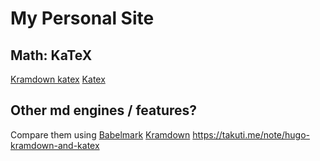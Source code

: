 # My Personal Site

## Math: KaTeX

[Kramdown katex](https://kramdown.gettalong.org/math_engine/katex.html)
[Katex](https://katex.org/)

## Other md engines / features?

Compare them using [Babelmark](https://johnmacfarlane.net/babelmark2/)
[Kramdown](https://kramdown.gettalong.org/)
https://takuti.me/note/hugo-kramdown-and-katex

